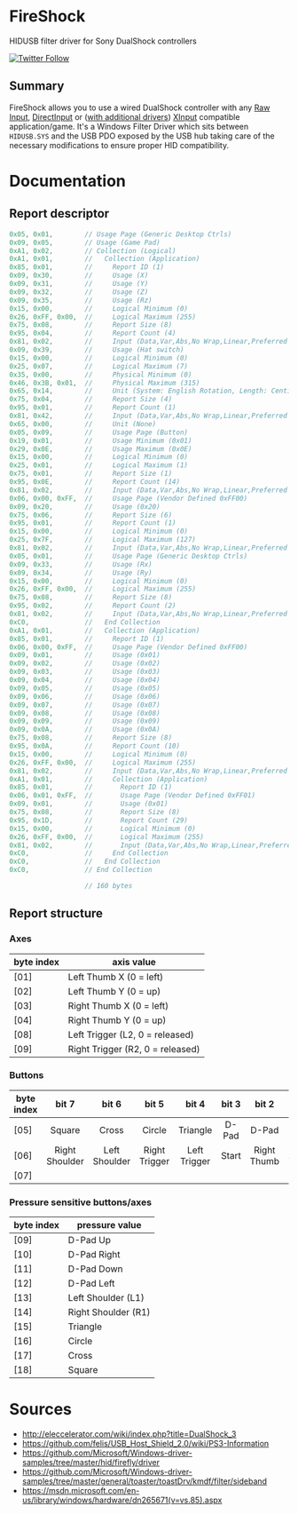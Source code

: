 # FireShock
HIDUSB filter driver for Sony DualShock controllers

[![Twitter Follow](https://img.shields.io/twitter/follow/shields_io.svg?style=social&label=Follow&maxAge=2592000)](https://twitter.com/CNefarius)

## Summary
FireShock allows you to use a wired DualShock controller with any [Raw Input](https://msdn.microsoft.com/en-us/library/windows/desktop/ms645543(v=vs.85).aspx), [DirectInput](https://msdn.microsoft.com/de-de/library/windows/desktop/ee418273(v=vs.85)) or ([with additional drivers](../../../ViGEm)) [XInput](https://msdn.microsoft.com/en-us/library/windows/desktop/ee417001(v=vs.85).aspx) compatible application/game. It's a Windows Filter Driver which sits between `HIDUSB.SYS` and the USB PDO exposed by the USB hub taking care of the necessary modifications to ensure proper HID compatibility.

# Documentation

## Report descriptor
```c
0x05, 0x01,        // Usage Page (Generic Desktop Ctrls)
0x09, 0x05,        // Usage (Game Pad)
0xA1, 0x02,        // Collection (Logical)
0xA1, 0x01,        //   Collection (Application)
0x85, 0x01,        //     Report ID (1)
0x09, 0x30,        //     Usage (X)
0x09, 0x31,        //     Usage (Y)
0x09, 0x32,        //     Usage (Z)
0x09, 0x35,        //     Usage (Rz)
0x15, 0x00,        //     Logical Minimum (0)
0x26, 0xFF, 0x00,  //     Logical Maximum (255)
0x75, 0x08,        //     Report Size (8)
0x95, 0x04,        //     Report Count (4)
0x81, 0x02,        //     Input (Data,Var,Abs,No Wrap,Linear,Preferred State,No Null Position)
0x09, 0x39,        //     Usage (Hat switch)
0x15, 0x00,        //     Logical Minimum (0)
0x25, 0x07,        //     Logical Maximum (7)
0x35, 0x00,        //     Physical Minimum (0)
0x46, 0x3B, 0x01,  //     Physical Maximum (315)
0x65, 0x14,        //     Unit (System: English Rotation, Length: Centimeter)
0x75, 0x04,        //     Report Size (4)
0x95, 0x01,        //     Report Count (1)
0x81, 0x42,        //     Input (Data,Var,Abs,No Wrap,Linear,Preferred State,Null State)
0x65, 0x00,        //     Unit (None)
0x05, 0x09,        //     Usage Page (Button)
0x19, 0x01,        //     Usage Minimum (0x01)
0x29, 0x0E,        //     Usage Maximum (0x0E)
0x15, 0x00,        //     Logical Minimum (0)
0x25, 0x01,        //     Logical Maximum (1)
0x75, 0x01,        //     Report Size (1)
0x95, 0x0E,        //     Report Count (14)
0x81, 0x02,        //     Input (Data,Var,Abs,No Wrap,Linear,Preferred State,No Null Position)
0x06, 0x00, 0xFF,  //     Usage Page (Vendor Defined 0xFF00)
0x09, 0x20,        //     Usage (0x20)
0x75, 0x06,        //     Report Size (6)
0x95, 0x01,        //     Report Count (1)
0x15, 0x00,        //     Logical Minimum (0)
0x25, 0x7F,        //     Logical Maximum (127)
0x81, 0x02,        //     Input (Data,Var,Abs,No Wrap,Linear,Preferred State,No Null Position)
0x05, 0x01,        //     Usage Page (Generic Desktop Ctrls)
0x09, 0x33,        //     Usage (Rx)
0x09, 0x34,        //     Usage (Ry)
0x15, 0x00,        //     Logical Minimum (0)
0x26, 0xFF, 0x00,  //     Logical Maximum (255)
0x75, 0x08,        //     Report Size (8)
0x95, 0x02,        //     Report Count (2)
0x81, 0x02,        //     Input (Data,Var,Abs,No Wrap,Linear,Preferred State,No Null Position)
0xC0,              //   End Collection
0xA1, 0x01,        //   Collection (Application)
0x85, 0x01,        //     Report ID (1)
0x06, 0x00, 0xFF,  //     Usage Page (Vendor Defined 0xFF00)
0x09, 0x01,        //     Usage (0x01)
0x09, 0x02,        //     Usage (0x02)
0x09, 0x03,        //     Usage (0x03)
0x09, 0x04,        //     Usage (0x04)
0x09, 0x05,        //     Usage (0x05)
0x09, 0x06,        //     Usage (0x06)
0x09, 0x07,        //     Usage (0x07)
0x09, 0x08,        //     Usage (0x08)
0x09, 0x09,        //     Usage (0x09)
0x09, 0x0A,        //     Usage (0x0A)
0x75, 0x08,        //     Report Size (8)
0x95, 0x0A,        //     Report Count (10)
0x15, 0x00,        //     Logical Minimum (0)
0x26, 0xFF, 0x00,  //     Logical Maximum (255)
0x81, 0x02,        //     Input (Data,Var,Abs,No Wrap,Linear,Preferred State,No Null Position)
0xA1, 0x01,        //     Collection (Application)
0x85, 0x01,        //       Report ID (1)
0x06, 0x01, 0xFF,  //       Usage Page (Vendor Defined 0xFF01)
0x09, 0x01,        //       Usage (0x01)
0x75, 0x08,        //       Report Size (8)
0x95, 0x1D,        //       Report Count (29)
0x15, 0x00,        //       Logical Minimum (0)
0x26, 0xFF, 0x00,  //       Logical Maximum (255)
0x81, 0x02,        //       Input (Data,Var,Abs,No Wrap,Linear,Preferred State,No Null Position)
0xC0,              //     End Collection
0xC0,              //   End Collection
0xC0,              // End Collection

                   // 160 bytes
```

## Report structure

### Axes
| byte index | axis value                        |
|------------|-----------------------------------|
| [01]       | Left Thumb X (0 = left)           |
| [02]       | Left Thumb Y (0 = up)             |
| [03]       | Right Thumb X (0 = left)          |
| [04]       | Right Thumb Y (0 = up)            |
| [08]       | Left Trigger (L2, 0 = released)  |
| [09]       | Right Trigger (R2, 0 = released) |

### Buttons
| byte index |      bit 7     |     bit 6     |     bit 5     |     bit 4    | bit 3 |    bit 2    |    bit 1   |  bit 0 |
|------------|:--------------:|:-------------:|:-------------:|:------------:|:-----:|:-----------:|:----------:|:------:|
| [05]       |     Square     |     Cross     |     Circle    |   Triangle   | D-Pad |    D-Pad    |    D-Pad   |  D-Pad |
| [06]       | Right Shoulder | Left Shoulder | Right Trigger | Left Trigger | Start | Right Thumb | Left Thumb | Select |
| [07]       |                |               |               |              |       |             |            |   PS   |

### Pressure sensitive buttons/axes
| byte index | pressure value      |
|------------|---------------------|
| [09]       | D-Pad Up            |
| [10]       | D-Pad Right         |
| [11]       | D-Pad Down          |
| [12]       | D-Pad Left          |
| [13]       | Left Shoulder (L1)  |
| [14]       | Right Shoulder (R1) |
| [15]       | Triangle            |
| [16]       | Circle              |
| [17]       | Cross               |
| [18]       | Square              |

# Sources
 * http://eleccelerator.com/wiki/index.php?title=DualShock_3
 * https://github.com/felis/USB_Host_Shield_2.0/wiki/PS3-Information
 * https://github.com/Microsoft/Windows-driver-samples/tree/master/hid/firefly/driver
 * https://github.com/Microsoft/Windows-driver-samples/tree/master/general/toaster/toastDrv/kmdf/filter/sideband
 * https://msdn.microsoft.com/en-us/library/windows/hardware/dn265671(v=vs.85).aspx
